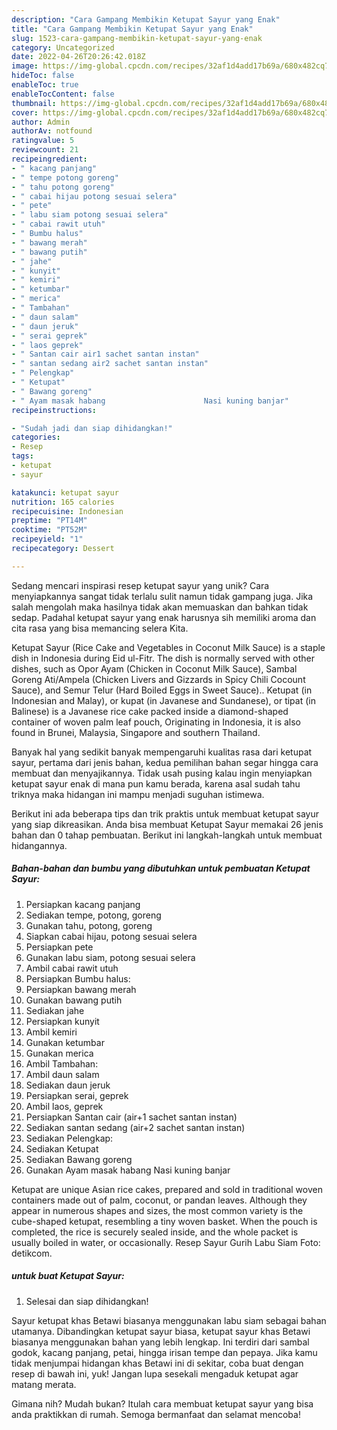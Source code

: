 ```yaml
---
description: "Cara Gampang Membikin Ketupat Sayur yang Enak"
title: "Cara Gampang Membikin Ketupat Sayur yang Enak"
slug: 1523-cara-gampang-membikin-ketupat-sayur-yang-enak
category: Uncategorized
date: 2022-04-26T20:26:42.018Z
image: https://img-global.cpcdn.com/recipes/32af1d4add17b69a/680x482cq70/ketupat-sayur-foto-resep-utama.jpg
hideToc: false
enableToc: true
enableTocContent: false
thumbnail: https://img-global.cpcdn.com/recipes/32af1d4add17b69a/680x482cq70/ketupat-sayur-foto-resep-utama.jpg
cover: https://img-global.cpcdn.com/recipes/32af1d4add17b69a/680x482cq70/ketupat-sayur-foto-resep-utama.jpg
author: Admin
authorAv: notfound
ratingvalue: 5
reviewcount: 21
recipeingredient:
- " kacang panjang"
- " tempe potong goreng"
- " tahu potong goreng"
- " cabai hijau potong sesuai selera"
- " pete"
- " labu siam potong sesuai selera"
- " cabai rawit utuh"
- " Bumbu halus"
- " bawang merah"
- " bawang putih"
- " jahe"
- " kunyit"
- " kemiri"
- " ketumbar"
- " merica"
- " Tambahan"
- " daun salam"
- " daun jeruk"
- " serai geprek"
- " laos geprek"
- " Santan cair air1 sachet santan instan"
- " santan sedang air2 sachet santan instan"
- " Pelengkap"
- " Ketupat"
- " Bawang goreng"
- " Ayam masak habang                      Nasi kuning banjar"
recipeinstructions:

- "Sudah jadi dan siap dihidangkan!"
categories:
- Resep
tags:
- ketupat
- sayur

katakunci: ketupat sayur 
nutrition: 165 calories
recipecuisine: Indonesian
preptime: "PT14M"
cooktime: "PT52M"
recipeyield: "1"
recipecategory: Dessert

---
```





Sedang mencari inspirasi resep ketupat sayur yang unik? Cara menyiapkannya sangat tidak terlalu sulit namun tidak gampang juga. Jika salah mengolah maka hasilnya tidak akan memuaskan dan bahkan tidak sedap. Padahal ketupat sayur yang enak harusnya sih memiliki aroma dan cita rasa yang bisa memancing selera Kita.





Ketupat Sayur (Rice Cake and Vegetables in Coconut Milk Sauce) is a staple dish in Indonesia during Eid ul-Fitr. The dish is normally served with other dishes, such as Opor Ayam (Chicken in Coconut Milk Sauce), Sambal Goreng Ati/Ampela (Chicken Livers and Gizzards in Spicy Chili Cocount Sauce), and Semur Telur (Hard Boiled Eggs in Sweet Sauce).. Ketupat (in Indonesian and Malay), or kupat (in Javanese and Sundanese), or tipat (in Balinese) is a Javanese rice cake packed inside a diamond-shaped container of woven palm leaf pouch, Originating in Indonesia, it is also found in Brunei, Malaysia, Singapore and southern Thailand.

Banyak hal yang sedikit banyak mempengaruhi kualitas rasa dari ketupat sayur, pertama dari jenis bahan, kedua pemilihan bahan segar hingga cara membuat dan menyajikannya. Tidak usah pusing kalau ingin menyiapkan ketupat sayur enak di mana pun kamu berada, karena asal sudah tahu triknya maka hidangan ini mampu menjadi suguhan istimewa.






Berikut ini ada beberapa tips dan trik praktis untuk membuat ketupat sayur yang siap dikreasikan. Anda bisa membuat Ketupat Sayur memakai 26 jenis bahan dan 0 tahap pembuatan. Berikut ini langkah-langkah untuk membuat hidangannya.

<!--inarticleads1-->

##### Bahan-bahan dan bumbu yang dibutuhkan untuk pembuatan Ketupat Sayur:

1. Persiapkan  kacang panjang
1. Sediakan  tempe, potong, goreng
1. Gunakan  tahu, potong, goreng
1. Siapkan  cabai hijau, potong sesuai selera
1. Persiapkan  pete
1. Gunakan  labu siam, potong sesuai selera
1. Ambil  cabai rawit utuh
1. Persiapkan  Bumbu halus:
1. Persiapkan  bawang merah
1. Gunakan  bawang putih
1. Sediakan  jahe
1. Persiapkan  kunyit
1. Ambil  kemiri
1. Gunakan  ketumbar
1. Gunakan  merica
1. Ambil  Tambahan:
1. Ambil  daun salam
1. Sediakan  daun jeruk
1. Persiapkan  serai, geprek
1. Ambil  laos, geprek
1. Persiapkan  Santan cair (air+1 sachet santan instan)
1. Sediakan  santan sedang (air+2 sachet santan instan)
1. Sediakan  Pelengkap:
1. Sediakan  Ketupat
1. Sediakan  Bawang goreng
1. Gunakan  Ayam masak habang                      Nasi kuning banjar


Ketupat are unique Asian rice cakes, prepared and sold in traditional woven containers made out of palm, coconut, or pandan leaves. Although they appear in numerous shapes and sizes, the most common variety is the cube-shaped ketupat, resembling a tiny woven basket. When the pouch is completed, the rice is securely sealed inside, and the whole packet is usually boiled in water, or occasionally. Resep Sayur Gurih Labu Siam Foto: detikcom. 

<!--inarticleads2-->

#####  untuk buat Ketupat Sayur:


1. Selesai dan siap dihidangkan!

Sayur ketupat khas Betawi biasanya menggunakan labu siam sebagai bahan utamanya. Dibandingkan ketupat sayur biasa, ketupat sayur khas Betawi biasanya menggunakan bahan yang lebih lengkap. Ini terdiri dari sambal godok, kacang panjang, petai, hingga irisan tempe dan pepaya. Jika kamu tidak menjumpai hidangan khas Betawi ini di sekitar, coba buat dengan resep di bawah ini, yuk! Jangan lupa sesekali mengaduk ketupat agar matang merata. 

Gimana nih? Mudah bukan? Itulah cara membuat ketupat sayur yang bisa anda praktikkan di rumah. Semoga bermanfaat dan selamat mencoba!
